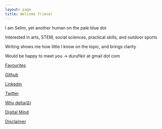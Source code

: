 ```yaml
---
layout: page
title: Welcome friend! 
---
```


I am Selim, yet another human on the pale blue dot 

Interested in arts, STEM, social sciences, practical skills, and outdoor sports 

Writing shows me how little I know on the topic, and brings clarity

Would be happy to meet you -> durufikir at gmail dot com  

[Favourites](/lists)

[Github](https://github.com/selimslab)

[Linkedin](https://www.linkedin.com/in/time/)

[Twitter](https://twitter.com/selimsnotes)

[Why delta(Δ)](/why-is-the-name-delta)

[Digital Mind](/digital-mind)

[Disclaimer](/disclaimer)




